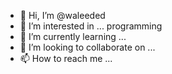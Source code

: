 - 👋 Hi, I’m @waleeded
- 👀 I’m interested in ... programming
- 🌱 I’m currently learning ... 
- 💞️ I’m looking to collaborate on ... 
- 📫 How to reach me ... 

<!---
waleeded/waleeded is a ✨ special ✨ repository because its `README.md` (this file) appears on your GitHub profile.
You can click the Preview link to take a look at your changes.
--->
